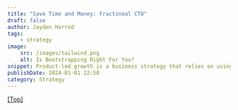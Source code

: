 ```yaml
---
title: "Save Time and Money: Fractinoal CTO"
draft: false
author: Jayden Harrod
tags:
    - strategy
image:
    src: /images/tailwind.png
    alt: Is Bootstrapping Right For You?
snippet: Product-led growth is a business strategy that relies on using your product as the main vehicle to acquire, activate, and retain customers.
publishDate: 2024-01-01 22:50
category: Strategy
---
```


<a href="#top">[Top]</a>
